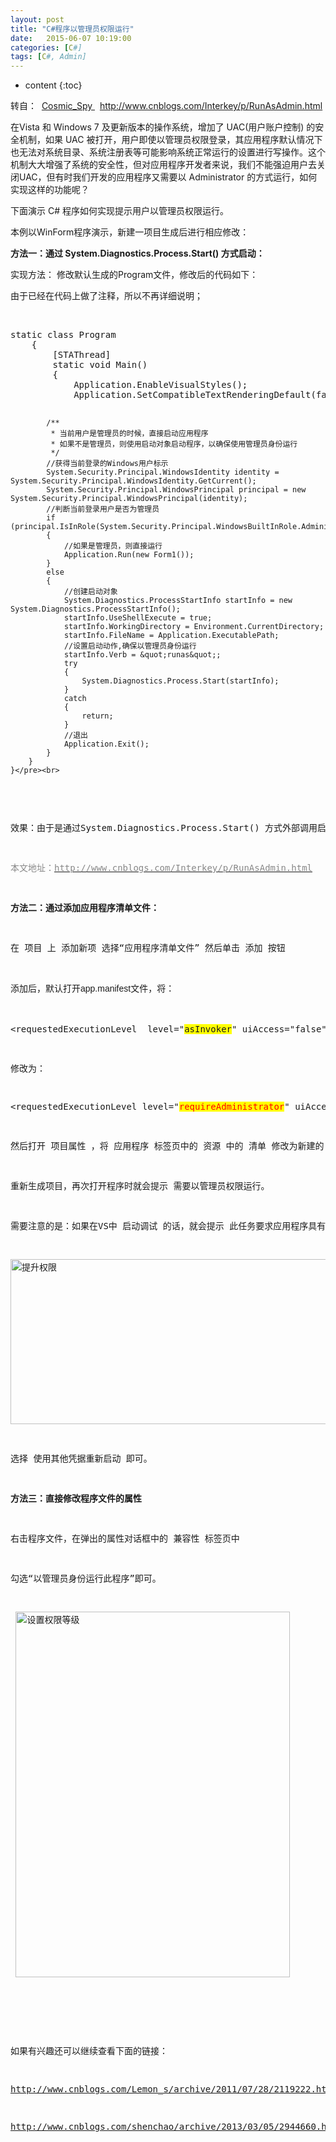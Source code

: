 ```yaml
---
layout: post
title: "C#程序以管理员权限运行"
date:   2015-06-07 10:19:00 
categories: [C#]
tags: [C#, Admin]
---
```


* content
{:toc}

转自： &nbsp;<a target="_blank" href="http://www.cnblogs.com/Interkey/p/RunAsAdmin.html">Cosmic_Spy&nbsp;</a>&nbsp;&nbsp;<a target="_blank" href="http://www.cnblogs.com/Interkey/p/RunAsAdmin.html">http://www.cnblogs.com/Interkey/p/RunAsAdmin.html</a></p>   
<p>在Vista 和 Windows 7 及更新版本的操作系统，增加了 UAC(用户账户控制) 的安全机制，如果 UAC 被打开，用户即使以管理员权限登录，其应用程序默认情况下也无法对系统目录、系统注册表等可能影响系统正常运行的设置进行写操作。这个机制大大增强了系统的安全性，但对应用程序开发者来说，我们不能强迫用户去关闭UAC，但有时我们开发的应用程序又需要以 Administrator 的方式运行，如何实现这样的功能呢？</p>   

<p>下面演示 C# 程序如何实现提示用户以管理员权限运行。</p>   
<p>本例以WinForm程序演示，新建一项目生成后进行相应修改：</p>   
<p><strong>方法一：通过 System.Diagnostics.Process.Start() 方式启动：</strong></p>   
<p>实现方法： 修改默认生成的Program文件，修改后的代码如下：</p>   
<p>由于已经在代码上做了注释，所以不再详细说明；</p>   
<p><br>   
</p>   
<p><pre name="code" class="csharp">static class Program   
    {   
        [STAThread]   
        static void Main()   
        {            
            Application.EnableVisualStyles();   
            Application.SetCompatibleTextRenderingDefault(false);   

            /**   
             * 当前用户是管理员的时候，直接启动应用程序   
             * 如果不是管理员，则使用启动对象启动程序，以确保使用管理员身份运行   
             */   
            //获得当前登录的Windows用户标示   
            System.Security.Principal.WindowsIdentity identity = System.Security.Principal.WindowsIdentity.GetCurrent();   
            System.Security.Principal.WindowsPrincipal principal = new System.Security.Principal.WindowsPrincipal(identity);   
            //判断当前登录用户是否为管理员   
            if (principal.IsInRole(System.Security.Principal.WindowsBuiltInRole.Administrator))   
            {   
                //如果是管理员，则直接运行   
                Application.Run(new Form1());   
            }   
            else   
            {   
                //创建启动对象   
                System.Diagnostics.ProcessStartInfo startInfo = new System.Diagnostics.ProcessStartInfo();   
                startInfo.UseShellExecute = true;   
                startInfo.WorkingDirectory = Environment.CurrentDirectory;   
                startInfo.FileName = Application.ExecutablePath;   
                //设置启动动作,确保以管理员身份运行   
                startInfo.Verb = &quot;runas&quot;;   
                try   
                {   
                    System.Diagnostics.Process.Start(startInfo);   
                }   
                catch   
                {   
                    return;   
                }   
                //退出   
                Application.Exit();   
            }   
        }   
    }</pre><br>   
</p>   
<p>效果：由于是通过System.Diagnostics.Process.Start() 方式外部调用启动，所以直接通过VS运行时，是不会提示VS也需要管理员权限，只有程序本身需要管理员权限，与生成应用程序的程序不同。这点是和方法二实现的主要不同之处。</p>   
<p><span style="color:rgb(136,136,136)">本文地址：<a target="_blank" href="http://www.cnblogs.com/Interkey/p/RunAsAdmin.html"><span style="color:rgb(136,136,136)">http://www.cnblogs.com/Interkey/p/RunAsAdmin.html</span></a></span></p>   
<p><strong>方法二：通过添加应用程序清单文件：</strong></p>   
<p>在 项目 上 添加新项 选择“应用程序清单文件” 然后单击 添加 按钮</p>   
<p>添加后，默认打开<span style="font-family:Verdana,Arial,Helvetica,sans-serif; font-size:14px; line-height:25px; text-indent:28px">app.manifest文件，</span>将：</p>   
<p>&lt;requestedExecutionLevel&nbsp; level=&quot;<span style="background-color:yellow">asInvoker</span>&quot; uiAccess=&quot;false&quot; /&gt;</p>   
<p>修改为：</p>   
<p>&lt;requestedExecutionLevel level=&quot;<span style="color:red; background-color:yellow">requireAdministrator</span>&quot; uiAccess=&quot;false&quot; /&gt;</p>   
<p>然后打开 项目属性 ，将 应用程序 标签页中的 资源 中的 清单 修改为新建的 app.manifest。</p>   
<p>重新生成项目，再次打开程序时就会提示 需要以管理员权限运行。</p>   
<p>需要注意的是：如果在VS中 启动调试 的话，就会提示 此任务要求应用程序具有提升的权限。如下图：</p>   
<p><img width="525" height="264" title="提升权限" alt="提升权限" src="http://images.cnblogs.com/cnblogs_com/Interkey/497307/o_04.png"></p>   
<p>选择 使用其他凭据重新启动 即可。</p>   
<p><strong>方法三：直接修改程序文件的属性</strong></p>   
<p>右击程序文件，在弹出的属性对话框中的 兼容性 标签页中</p>   
<p>勾选“以管理员身份运行此程序”即可。</p>   
<p>&nbsp;<img width="439" height="585" title="设置权限等级" alt="设置权限等级" src="http://images.cnblogs.com/cnblogs_com/Interkey/497307/o_05.png"></p>   
<p>&nbsp;</p>   
<p>如果有兴趣还可以继续查看下面的链接：</p>   
<p><a target="_blank" href="http://www.cnblogs.com/Lemon_s/archive/2011/07/28/2119222.html">http://www.cnblogs.com/Lemon_s/archive/2011/07/28/2119222.html</a></p>   
<p><a target="_blank" href="http://www.cnblogs.com/shenchao/archive/2013/03/05/2944660.html">http://www.cnblogs.com/shenchao/archive/2013/03/05/2944660.html</a></p>   
<br>   
</div>   

